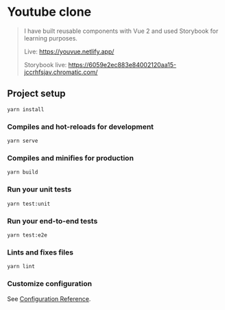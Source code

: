 # Youtube clone

> I have built reusable components with Vue 2 and used Storybook for learning purposes.
> 
> Live: https://youvue.netlify.app/
> 
> Storybook live: https://6059e2ec883e84002120aa15-jccrhfsjav.chromatic.com/

## Project setup
```
yarn install
```

### Compiles and hot-reloads for development
```
yarn serve
```

### Compiles and minifies for production
```
yarn build
```

### Run your unit tests
```
yarn test:unit
```

### Run your end-to-end tests
```
yarn test:e2e
```

### Lints and fixes files
```
yarn lint
```

### Customize configuration
See [Configuration Reference](https://cli.vuejs.org/config/).
